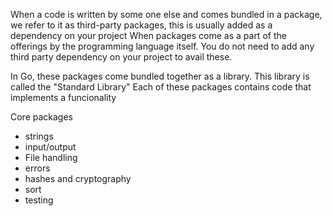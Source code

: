 When a code is written by some one else and comes bundled in a package, we refer to it as third-party packages, this is usually added as a dependency on your project 
When packages come as a part of the offerings by the programming language itself. You do not need to add any third party dependency on your project to avail these. 

In Go, these packages come bundled together as a library. This library is called the "Standard Library"
Each of these packages contains code that implements a funcionality 

Core packages 
- strings 
- input/output
- File handling 
- errors
- hashes and cryptography 
- sort 
- testing 
